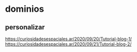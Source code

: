# dominios 

## personalizar
https://curiosidadesespaciales.ar/2020/09/20/Tutorial-blog-1/
https://curiosidadesespaciales.ar/2020/09/21/Tutorial-blog-2/
